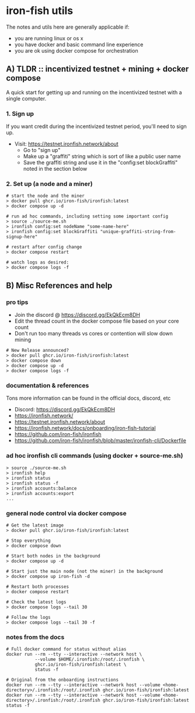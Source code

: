 
# iron-fish utils

The notes and utils here are generally applicable if:

* you are running linux or os x
* you have docker and basic command line experience
* you are ok using docker compose for orchestration



## A) TLDR :: incentivized testnet + mining + docker compose

A quick start for getting up and running on the incentivized testnet with
a single computer.


### 1. Sign up

If you want credit during the incentivized testnet period, you'll need to sign up.

* Visit: https://testnet.ironfish.network/about
  * Go to "sign up"
  * Make up a "graffiti" string which is sort of like a public user name
  * Save the graffiti string and use it in the "config:set blockGraffiti" noted in the section below


### 2. Set up (a node and a miner)

```
# start the node and the miner
> docker pull ghcr.io/iron-fish/ironfish:latest
> docker compose up -d

# run ad hoc commands, including setting some important config
> source ./source-me.sh
> ironfish config:set nodeName "some-name-here"
> ironfish config:set blockGraffiti "unique-graffiti-string-from-signup-here"

# restart after config change
> docker compose restart

# watch logs as desired:
> docker compose logs -f
```



## B) Misc References and help


### pro tips

* Join the discord @ https://discord.gg/EkQkEcm8DH
* Edit the thread count in the docker compose file based on your core count
* Don't run too many threads vs cores or contention will slow down mining


```
# New Release announced?
> docker pull ghcr.io/iron-fish/ironfish:latest
> docker compose down
> docker compose up -d
> docker compose logs -f
```


### documentation & references

Tons more information can be found in the official docs, discord, etc

* Discord: https://discord.gg/EkQkEcm8DH
* https://ironfish.network/
* https://testnet.ironfish.network/about
* https://ironfish.network/docs/onboarding/iron-fish-tutorial
* https://github.com/iron-fish/ironfish
* https://github.com/iron-fish/ironfish/blob/master/ironfish-cli/Dockerfile


### ad hoc ironfish cli commands (using docker + source-me.sh)

```
> source ./source-me.sh
> ironfish help
> ironfish status
> ironfish status -f
> ironfish accounts:balance
> ironfish accounts:export
...
```


### general node control via docker compose

```
# Get the latest image
> docker pull ghcr.io/iron-fish/ironfish:latest

# Stop everything
> docker compose down

# Start both nodes in the background
> docker compose up -d

# Start just the main node (not the miner) in the background
> docker compose up iron-fish -d

# Restart both processes
> docker compose restart

# Check the latest logs
> docker compose logs --tail 30

# Follow the logs
> docker compose logs --tail 30 -f
```


### notes from the docs

```
# Full docker command for status without alias
docker run --rm --tty --interactive --network host \
           --volume $HOME/.ironfish:/root/.ironfish \
           ghcr.io/iron-fish/ironfish:latest \
           status -f
```

```
# Original from the onboarding instructions
docker run --rm --tty --interactive --network host --volume <home-directory>/.ironfish:/root/.ironfish ghcr.io/iron-fish/ironfish:latest
docker run --rm --tty --interactive --network host --volume <home-directory>/.ironfish:/root/.ironfish ghcr.io/iron-fish/ironfish:latest status -f
```



